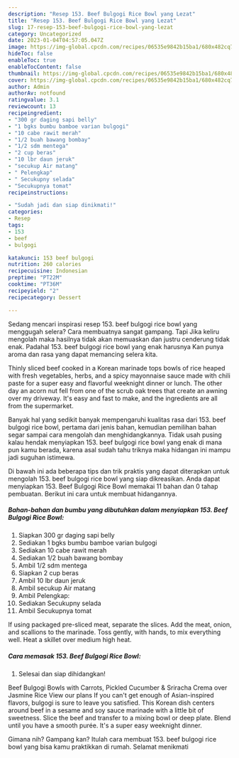 ```yaml
---
description: "Resep 153. Beef Bulgogi Rice Bowl yang Lezat"
title: "Resep 153. Beef Bulgogi Rice Bowl yang Lezat"
slug: 17-resep-153-beef-bulgogi-rice-bowl-yang-lezat
category: Uncategorized
date: 2023-01-04T04:57:05.047Z
image: https://img-global.cpcdn.com/recipes/06535e9842b15ba1/680x482cq70/153-beef-bulgogi-rice-bowl-foto-resep-utama.jpg
hideToc: false
enableToc: true
enableTocContent: false
thumbnail: https://img-global.cpcdn.com/recipes/06535e9842b15ba1/680x482cq70/153-beef-bulgogi-rice-bowl-foto-resep-utama.jpg
cover: https://img-global.cpcdn.com/recipes/06535e9842b15ba1/680x482cq70/153-beef-bulgogi-rice-bowl-foto-resep-utama.jpg
author: Admin
authorAv: notfound
ratingvalue: 3.1
reviewcount: 13
recipeingredient:
- "300 gr daging sapi belly"
- "1 bgks bumbu bamboe varian bulgogi"
- "10 cabe rawit merah"
- "1/2 buah bawang bombay"
- "1/2 sdm mentega"
- "2 cup beras"
- "10 lbr daun jeruk"
- "secukup Air matang"
- " Pelengkap"
- " Secukupny selada"
- "Secukupnya tomat"
recipeinstructions:

- "Sudah jadi dan siap dinikmati!"
categories:
- Resep
tags:
- 153
- beef
- bulgogi

katakunci: 153 beef bulgogi 
nutrition: 260 calories
recipecuisine: Indonesian
preptime: "PT22M"
cooktime: "PT36M"
recipeyield: "2"
recipecategory: Dessert

---
```



Sedang mencari inspirasi resep 153. beef bulgogi rice bowl yang menggugah selera? Cara membuatnya sangat gampang. Tapi Jika keliru mengolah maka hasilnya tidak akan memuaskan dan justru cenderung tidak enak. Padahal 153. beef bulgogi rice bowl yang enak harusnya Kan punya aroma dan rasa yang dapat memancing selera kita.


Thinly sliced beef cooked in a Korean marinade tops bowls of rice heaped with fresh vegetables, herbs, and a spicy mayonnaise sauce made with chili paste for a super easy and flavorful weeknight dinner or lunch. The other day an acorn nut fell from one of the scrub oak trees that create an awning over my driveway. It&#39;s easy and fast to make, and the ingredients are all from the supermarket.

Banyak hal yang sedikit banyak mempengaruhi kualitas rasa dari 153. beef bulgogi rice bowl, pertama dari jenis bahan, kemudian pemilihan bahan segar sampai cara mengolah dan menghidangkannya. Tidak usah pusing kalau hendak menyiapkan 153. beef bulgogi rice bowl yang enak di mana pun kamu berada, karena asal sudah tahu triknya maka hidangan ini mampu jadi suguhan istimewa.


Di bawah ini ada beberapa tips dan trik praktis yang dapat diterapkan untuk mengolah 153. beef bulgogi rice bowl yang siap dikreasikan. Anda dapat menyiapkan 153. Beef Bulgogi Rice Bowl memakai 11 bahan dan 0 tahap pembuatan. Berikut ini cara untuk membuat hidangannya.

<!--inarticleads1-->

##### Bahan-bahan dan bumbu yang dibutuhkan dalam menyiapkan 153. Beef Bulgogi Rice Bowl:

1. Siapkan 300 gr daging sapi belly
1. Sediakan 1 bgks bumbu bamboe varian bulgogi
1. Sediakan 10 cabe rawit merah
1. Sediakan 1/2 buah bawang bombay
1. Ambil 1/2 sdm mentega
1. Siapkan 2 cup beras
1. Ambil 10 lbr daun jeruk
1. Ambil secukup Air matang
1. Ambil  Pelengkap:
1. Sediakan  Secukupny selada
1. Ambil Secukupnya tomat


If using packaged pre-sliced meat, separate the slices. Add the meat, onion, and scallions to the marinade. Toss gently, with hands, to mix everything well. Heat a skillet over medium high heat. 

<!--inarticleads2-->

##### Cara memasak 153. Beef Bulgogi Rice Bowl:


1. Selesai dan siap dihidangkan!

Beef Bulgogi Bowls with Carrots, Pickled Cucumber &amp; Sriracha Crema over Jasmine Rice View our plans If you can&#39;t get enough of Asian-inspired flavors, bulgogi is sure to leave you satisfied. This Korean dish centers around beef in a sesame and soy sauce marinade with a little bit of sweetness. Slice the beef and transfer to a mixing bowl or deep plate. Blend until you have a smooth purée. It&#39;s a super easy weeknight dinner. 

Gimana nih? Gampang kan? Itulah cara membuat 153. beef bulgogi rice bowl yang bisa kamu praktikkan di rumah. Selamat menikmati
